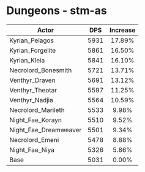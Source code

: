 # Dungeons - stm-as
| Actor | DPS | Increase |
|---|:---:|:---:|
|Kyrian_Pelagos|5931|17.89%|
|Kyrian_Forgelite|5861|16.50%|
|Kyrian_Kleia|5841|16.10%|
|Necrolord_Bonesmith|5721|13.71%|
|Venthyr_Draven|5691|13.12%|
|Venthyr_Theotar|5597|11.25%|
|Venthyr_Nadjia|5564|10.59%|
|Necrolord_Marileth|5533|9.98%|
|Night_Fae_Korayn|5510|9.52%|
|Night_Fae_Dreamweaver|5501|9.34%|
|Necrolord_Emeni|5478|8.88%|
|Night_Fae_Niya|5326|5.86%|
|Base|5031|0.00%|
